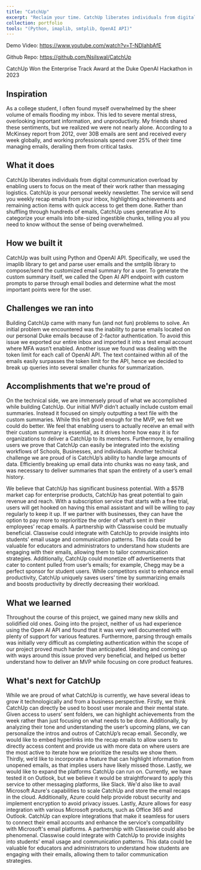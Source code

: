 ```yaml
---
title: "CatchUp"
excerpt: "Reclaim your time. CatchUp liberates individuals from digital communication overload.<br/><img src='/images/CatchUp.jpeg'>"
collection: portfolio
tools: "(Python, imaplib, smtplib, OpenAI API)"
---
```


Demo Video: https://www.youtube.com/watch?v=T-NDlahbAfE

Github Repo: https://github.com/Nsilswal/CatchUp

CatchUp Won the Enterprise Track Award at the Duke OpenAI Hackathon in 2023

## Inspiration
As a college student, I often found myself overwhelmed by the sheer volume of emails flooding my inbox. This led to severe mental stress, overlooking important information, and unproductivity. My friends shared these sentiments, but we realized we were not nearly alone. According to a McKinsey report from 2012, over 30B emails are sent and received every week globally, and working professionals spend over 25% of their time managing emails, derailing them from critical tasks. 

## What it does
CatchUp liberates individuals from digital communication overload by enabling users to focus on the meat of their work rather than messaging logistics. CatchUp is your personal weekly newsletter. The service will send you weekly recap emails from your inbox, highlighting achievements and remaining action items with quick access to get them done. Rather than shuffling through hundreds of emails, CatchUp uses generative AI to categorize your emails into bite-sized ingestible chunks, telling you all you need to know without the sense of being overwhelmed.

## How we built it
CatchUp was built using Python and OpenAI API. Specifically, we used the imaplib library to get and parse user emails and the smtplib library to compose/send the customized email summary for a user. To generate the custom summary itself, we called the Open AI API endpoint with custom prompts to parse through email bodies and determine what the most important points were for the user. 

## Challenges we ran into
Building CatchUp came with many fun (and not fun) problems to solve. An initial problem we encountered was the inability to parse emails located on our personal Duke emails because of 2-factor authentication. To avoid this issue we exported our entire inbox and imported it into a test email account where MFA wasn’t enabled. Another issue we found was dealing with the token limit for each call of OpenAI API.  The text contained within all of the emails easily surpasses the token limit for the API, hence we decided to break up queries into several smaller chunks for summarization. 

## Accomplishments that we're proud of
On the technical side, we are immensely proud of what we accomplished while building CatchUp. Our initial MVP didn’t actually include custom email summaries. Instead it focused on simply outputting a text file with the custom summaries. While this felt good enough for the MVP, we felt we could do better. We feel that enabling users to actually receive an email with their custom summary is essential, as it drives home how easy it is for organizations to deliver a CatchUp to its members. Furthermore, by emailing users we prove that CatchUp can easily be integrated into the existing workflows of Schools, Businesses, and individuals. Another technical challenge we are proud of is CatchUp’s ability to handle large amounts of data. Efficiently breaking up email data into chunks was no easy task, and was necessary to deliver summaries that span the entirety of a user’s email history. 

We believe that CatchUp has significant business potential. With a $57B market cap for enterprise products, CatchUp has great potential to gain revenue and reach. With a subscription service that starts with a free trial, users will get hooked on having this email assistant and will be willing to pay regularly to keep it up. If we partner with businesses, they can have the option to pay more to reprioritize the order of what’s sent in their employees’ recap emails. A partnership with Classwise could be mutually beneficial. Classwise could integrate with CatchUp to provide insights into students' email usage and communication patterns. This data could be valuable for educators and administrators to understand how students are engaging with their emails, allowing them to tailor communication strategies. Additionally, CatchUp could monetize off advertisements that cater to content pulled from user’s emails; for example, Chegg may be a perfect sponsor for student users. While competitors exist to enhance email productivity, CatchUp uniquely saves users’ time by summarizing emails and boosts productivity by directly decreasing their workload. 

## What we learned
Throughout the course of this project, we gained many new skills and solidified old ones. Going into the project, neither of us had experience using the Open AI API and found that it was very well documented with plenty of support for various features. Furthermore, parsing through emails was initially very difficult as completing authentication within the scope of our project proved much harder than anticipated. Ideating and coming up with ways around this issue proved very beneficial, and helped us better understand how to deliver an MVP while focusing on core product features. 

## What's next for CatchUp
While we are proud of what CatchUp is currently, we have several ideas to grow it technologically and from a business perspective. Firstly, we think CatchUp can directly be used to boost user morale and their mental state. Given access to users’ sent folders, we can highlight achievements from the week rather than just focusing on what needs to be done. Additionally, by analyzing their tone and understanding the user’s upcoming plans, we can personalize the intros and outros of CatchUp’s recap email. Secondly, we would like to embed hyperlinks into the recap emails to allow users to directly access content and provide us with more data on where users are the most active to iterate how we prioritize the results we show them. Thirdly, we’d like to incorporate a feature that can highlight information from unopened emails, as that implies users have likely missed those. Lastly, we would like to expand the platforms CatchUp can run on. Currently, we have tested it on Outlook, but we believe it would be straightforward to apply this service to other messaging platforms, like Slack. We'd also like to avail Microsoft Azure's capabilities to scale CatchUp and store the email recaps in the cloud. Additionally, Azure could help provide robust security and implement encryption to avoid privacy issues. Lastly, Azure allows for easy integration with various Microsoft products, such as Office 365 and Outlook. CatchUp can explore integrations that make it seamless for users to connect their email accounts and enhance the service's compatibility with Microsoft's email platforms. A partnership with Classwise could also be phenomenal. Classwise could integrate with CatchUp to provide insights into students' email usage and communication patterns. This data could be valuable for educators and administrators to understand how students are engaging with their emails, allowing them to tailor communication strategies.
